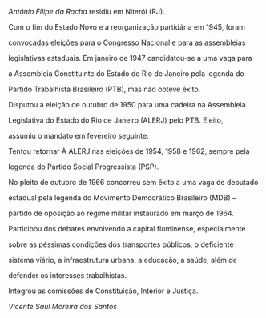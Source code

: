

*Antônio Filipe da Rocha* residiu em Niterói (RJ).



Com o fim do Estado Novo e a reorganização partidária em 1945, foram

convocadas eleições para o Congresso Nacional e para as assembleias

legislativas estaduais. Em janeiro de 1947 candidatou-se a uma vaga para

a Assembleia Constituinte do Estado do Rio de Janeiro pela legenda do

Partido Trabalhista Brasileiro (PTB), mas não obteve êxito.



Disputou a eleição de outubro de 1950 para uma cadeira na Assembleia

Legislativa do Estado do Rio de Janeiro (ALERJ) pelo PTB. Eleito,

assumiu o mandato em fevereiro seguinte.



Tentou retornar À ALERJ nas eleições de 1954, 1958 e 1962, sempre pela

legenda do Partido Social Progressista (PSP).



No pleito de outubro de 1966 concorreu sem êxito a uma vaga de deputado

estadual pela legenda do Movimento Democrático Brasileiro (MDB) –

partido de oposição ao regime militar instaurado em março de 1964.



Participou dos debates envolvendo a capital fluminense, especialmente

sobre as péssimas condições dos transportes públicos, o deficiente

sistema viário, a infraestrutura urbana, a educação, a saúde, além de

defender os interesses trabalhistas.



Integrou as comissões de Constituição, Interior e Justiça.



*Vicente Saul Moreira dos Santos*



